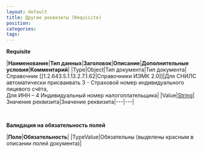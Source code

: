 ```yaml
---
layout: default
title: Другие реквизиты (Requisite)
position: 
categories: 
tags: 
---
```


**Requisite**

|**Наименование**|**Тип данных**|**Заголовок**|**Описание**|**Дополнительные условия**|**Комментарий**|
|Type|Object|Тип документа|Тип документа|Справочник [[1.2.643.5.1.13.2.7.1.62|Справочники ИЭМК 2.0]]|Для СНИЛС автоматически присваивать 3 - Страховой номер индивидуального лицевого счёта,   
 Для ИНН – 4 Индивидуальный номер налогоплательщика|
|Value|[String](http://demo.infinnity.ru:8081/pages/createpage.action?spaceKey=MC&title=%D0%A2%D0%B8%D0%BF%D1%8B+%D0%B4%D0%B0%D0%BD%D0%BD%D1%8B%D1%85&linkCreation=true&fromPageId=39485502)|Значение реквизита|Значение реквизита|---|---|

 

**Валидация на обязательность полей**

|**Поле**|**Обязательность**|
|TypeValue|Обязательны (выделены красным в описании полей документа)|

